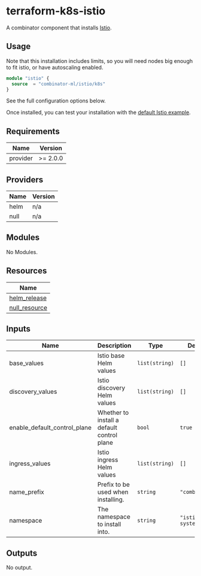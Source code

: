 # terraform-k8s-istio

A combinator component that installs [Istio](https://istio.io).

## Usage

Note that this installation includes limits, so you will need nodes big enough to fit istio, or have autoscaling enabled.

```terraform
module "istio" {
  source  = "combinator-ml/istio/k8s"
}
```

See the full configuration options below.

Once installed, you can test your installation with the [default Istio example](https://istio.io/latest/docs/setup/getting-started/#bookinfo).

## Requirements

| Name | Version |
|------|---------|
| provider | >= 2.0.0 |

## Providers

| Name | Version |
|------|---------|
| helm | n/a |
| null | n/a |

## Modules

No Modules.

## Resources

| Name |
|------|
| [helm_release](https://registry.terraform.io/providers/hashicorp/helm/latest/docs/resources/release) |
| [null_resource](https://registry.terraform.io/providers/hashicorp/null/latest/docs/resources/resource) |

## Inputs

| Name | Description | Type | Default | Required |
|------|-------------|------|---------|:--------:|
| base\_values | Istio base Helm values | `list(string)` | `[]` | no |
| discovery\_values | Istio discovery Helm values | `list(string)` | `[]` | no |
| enable\_default\_control\_plane | Whether to install a default control plane | `bool` | `true` | no |
| ingress\_values | Istio ingress Helm values | `list(string)` | `[]` | no |
| name\_prefix | Prefix to be used when installing. | `string` | `"combinator"` | no |
| namespace | The namespace to install into. | `string` | `"istio-system"` | no |

## Outputs

No output.

